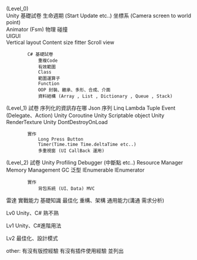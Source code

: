 (Level_0)    
            Unity 基礎試卷
                生命週期 (Start Update etc..)
                坐標系 (Camera screen to world point)    
                Animator (Fsm) 
                物理 碰撞    
                UIGUI  
                    Vertical layout
                    Content size fitter
                    Scroll view

            C# 基礎試卷
                重複Code
                有效範圍
                Class
                範圍運算子
                Function
                OOP 封裝、繼承、多形、合成、介面
                資料結構 (Array , List , Dictionary , Queue , Stack)

(Level_1) 
            試卷
                序列化的資訊存在哪
                Json 序列
                Linq
                Lambda
                Tuple
                Event (Delegate、Action)
                Unity Coroutine
                Unity Scriptable object
                Unity RenderTexture
                Unity DontDestroyOnLoad
                
            實作
                Long Press Button
                Timer(Time.time Time.deltaTime etc..)
                多重視窗 (UI CallBack 運用)


(Level_2)
            試卷
                Unity Profiling
                Debugger (中斷點 etc..)
                Resource Manager
                Memory Management
                GC
                泛型
                IEnumerable
                IEnumerator


            實作
                背包系統 (UI、Data) MVC


雷達
            實戰能力
            基礎知識
            最佳化
            重構、架構
            通用能力(溝通 需求分析)
                

Lv0 Unity、C#  熟不熟 

Lv1 Unity、C#進階用法

Lv2 最佳化、設計模式

other:
有沒有版控經驗
有沒有插件使用經驗 並列出
